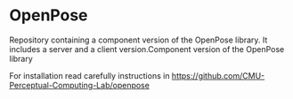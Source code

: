 # OpenPose

Repository containing a component version of the OpenPose library. It includes a server and a client version.Component version of the OpenPose library

For installation read carefully instructions in https://github.com/CMU-Perceptual-Computing-Lab/openpose
